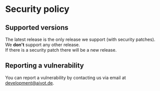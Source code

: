 # Security policy

## Supported versions
The latest release is the only release we support (with security patches). We **don't** support any other release.  
If there is a security patch there will be a new release.

## Reporting a vulnerability
You can report a vulnerability by contacting us via email at [development@aivot.de](mailto:development@aivot.de?subject=[SECURITY]).